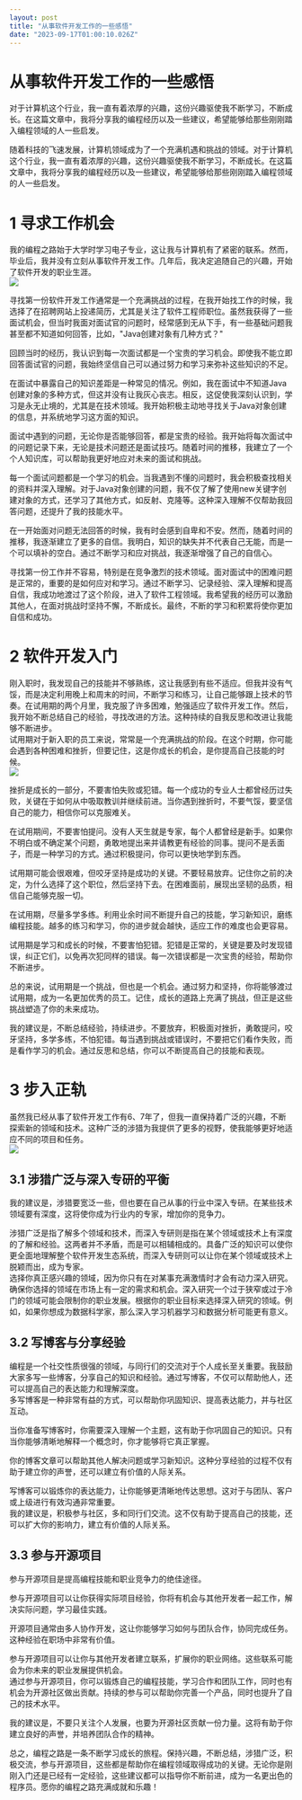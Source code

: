 ```yaml
---
layout: post
title: "从事软件开发工作的一些感悟"
date: "2023-09-17T01:00:10.026Z"
---
```

从事软件开发工作的一些感悟
=============

对于计算机这个行业，我一直有着浓厚的兴趣，这份兴趣驱使我不断学习，不断成长。在这篇文章中，我将分享我的编程经历以及一些建议，希望能够给那些刚刚踏入编程领域的人一些启发。

随着科技的飞速发展，计算机领域成为了一个充满机遇和挑战的领域。对于计算机这个行业，我一直有着浓厚的兴趣，这份兴趣驱使我不断学习，不断成长。在这篇文章中，我将分享我的编程经历以及一些建议，希望能够给那些刚刚踏入编程领域的人一些启发。

1 寻求工作机会
========

我的编程之路始于大学时学习电子专业，这让我与计算机有了紧密的联系。然而，毕业后，我并没有立刻从事软件开发工作。几年后，我决定追随自己的兴趣，开始了软件开发的职业生涯。  
![](https://img2023.cnblogs.com/blog/935893/202309/935893-20230915220711422-639648974.jpg)

寻找第一份软件开发工作通常是一个充满挑战的过程，在我开始找工作的时候，我选择了在招聘网站上投递简历，尤其是关注了软件工程师职位。虽然我获得了一些面试机会，但当时我面对面试官的问题时，经常感到无从下手，有一些基础问题我甚至都不知道如何回答，比如，"Java创建对象有几种方式？"

回顾当时的经历，我认识到每一次面试都是一个宝贵的学习机会。即使我不能立即回答面试官的问题，我始终坚信自己可以通过努力和学习来弥补这些知识的不足。

在面试中暴露自己的知识差距是一种常见的情况。例如，我在面试中不知道Java创建对象的多种方式，但这并没有让我灰心丧志。相反，这促使我深刻认识到，学习是永无止境的，尤其是在技术领域。我开始积极主动地寻找关于Java对象创建的信息，并系统地学习这方面的知识。

面试中遇到的问题，无论你是否能够回答，都是宝贵的经验。我开始将每次面试中的问题记录下来，无论是技术问题还是面试技巧。随着时间的推移，我建立了一个个人知识库，可以帮助我更好地应对未来的面试和挑战。

每一个面试问题都是一个学习的机会。当我遇到不懂的问题时，我会积极查找相关的资料并深入理解。对于Java对象创建的问题，我不仅了解了使用new关键字创建对象的方式，还学习了其他方式，如反射、克隆等。这种深入理解不仅帮助我回答问题，还提升了我的技能水平。

在一开始面对问题无法回答的时候，我有时会感到自卑和不安。然而，随着时间的推移，我逐渐建立了更多的自信。我明白，知识的缺失并不代表自己无能，而是一个可以填补的空白。通过不断学习和应对挑战，我逐渐增强了自己的自信心。

寻找第一份工作并不容易，特别是在竞争激烈的技术领域。面对面试中的困难问题是正常的，重要的是如何应对和学习。通过不断学习、记录经验、深入理解和提高自信，我成功地渡过了这个阶段，进入了软件工程领域。我希望我的经历可以激励其他人，在面对挑战时坚持不懈，不断成长。最终，不断的学习和积累将使你更加自信和成功。

2 软件开发入门
========

刚入职时，我发现自己的技能并不够熟练，这让我感到有些不适应。但我并没有气馁，而是决定利用晚上和周末的时间，不断学习和练习，让自己能够跟上技术的节奏。在试用期的两个月里，我克服了许多困难，勉强适应了软件开发工作。然后，我开始不断总结自己的经验，寻找改进的方法。这种持续的自我反思和改进让我能够不断进步。  
试用期对于新入职的员工来说，常常是一个充满挑战的阶段。在这个时期，你可能会遇到各种困难和挫折，但要记住，这是你成长的机会，是你提高自己技能的时候。  
![](https://img2023.cnblogs.com/blog/935893/202309/935893-20230915220723536-117054935.jpg)

挫折是成长的一部分，不要害怕失败或犯错。每一个成功的专业人士都曾经历过失败，关键在于如何从中吸取教训并继续前进。当你遇到挫折时，不要气馁，要坚信自己的能力，相信你可以克服难关。

在试用期间，不要害怕提问。没有人天生就是专家，每个人都曾经是新手。如果你不明白或不确定某个问题，勇敢地提出来并请教更有经验的同事。提问不是丢面子，而是一种学习的方式。通过积极提问，你可以更快地学到东西。

试用期可能会很艰难，但咬牙坚持是成功的关键。不要轻易放弃。记住你之前的决定，为什么选择了这个职位，然后坚持下去。在困难面前，展现出坚韧的品质，相信自己能够克服一切。

在试用期，尽量多学多练。利用业余时间不断提升自己的技能，学习新知识，磨练编程技能。越多的练习和学习，你的进步就会越快，适应工作的难度也会更容易。

试用期是学习和成长的时候，不要害怕犯错。犯错是正常的，关键是要及时发现错误，纠正它们，以免再次犯同样的错误。每一次错误都是一次宝贵的经验，帮助你不断进步。

总的来说，试用期是一个挑战，但也是一个机会。通过努力和坚持，你将能够渡过试用期，成为一名更加优秀的员工。记住，成长的道路上充满了挑战，但正是这些挑战塑造了你的未来成功。

我的建议是，不断总结经验，持续进步。不要放弃，积极面对挫折，勇敢提问，咬牙坚持，多学多练，不怕犯错。每当遇到挑战或错误时，不要把它们看作失败，而是看作学习的机会。通过反思和总结，你可以不断提高自己的技能和表现。

3 步入正轨
======

虽然我已经从事了软件开发工作有6、7年了，但我一直保持着广泛的兴趣，不断探索新的领域和技术。这种广泛的涉猎为我提供了更多的视野，使我能够更好地适应不同的项目和任务。  
![](https://img2023.cnblogs.com/blog/935893/202309/935893-20230915220735267-500052922.jpg)

3.1 涉猎广泛与深入专研的平衡
----------------

我的建议是，涉猎要宽泛一些，但也要在自己从事的行业中深入专研。在某些技术领域要有深度，这将使你成为行业内的专家，增加你的竞争力。

涉猎广泛是指了解多个领域和技术，而深入专研则是指在某个领域或技术上有深度的了解和经验。这两者并不矛盾，而是可以相辅相成的。具备广泛的知识可以使你更全面地理解整个软件开发生态系统，而深入专研则可以让你在某个领域或技术上脱颖而出，成为专家。  
选择你真正感兴趣的领域，因为你只有在对某事充满激情时才会有动力深入研究。确保你选择的领域在市场上有一定的需求和机会。深入研究一个过于狭窄或过于冷门的领域可能会限制你的职业发展。根据你的职业目标来选择深入研究的领域。例如，如果你想成为数据科学家，那么深入学习机器学习和数据分析可能更有意义。

3.2 写博客与分享经验
------------

编程是一个社交性质很强的领域，与同行们的交流对于个人成长至关重要。我鼓励大家多写一些博客，分享自己的知识和经验。通过写博客，不仅可以帮助他人，还可以提高自己的表达能力和理解深度。  
多写博客是一种非常有益的方式，可以帮助你巩固知识、提高表达能力，并与社区互动。

当你准备写博客时，你需要深入理解一个主题，这有助于你巩固自己的知识。只有当你能够清晰地解释一个概念时，你才能够将它真正掌握。

你的博客文章可以帮助其他人解决问题或学习新知识。这种分享经验的过程不仅有助于建立你的声誉，还可以建立有价值的人际关系。

写博客可以锻炼你的表达能力，让你能够更清晰地传达思想。这对于与团队、客户或上级进行有效沟通非常重要。  
我的建议是，积极参与社区，多和同行们交流。这不仅有助于提高自己的技能，还可以扩大你的影响力，建立有价值的人际关系。

3.3 参与开源项目
----------

参与开源项目是提高编程技能和职业竞争力的绝佳途径。

参与开源项目可以让你获得实际项目经验，你将有机会与其他开发者一起工作，解决实际问题，学习最佳实践。

开源项目通常由多人协作开发，这让你能够学习如何与团队合作，协同完成任务。这种经验在职场中非常有价值。

参与开源项目可以让你与其他开发者建立联系，扩展你的职业网络。这些联系可能会为你未来的职业发展提供机会。  
通过参与开源项目，你可以锻炼自己的编程技能，学习合作和团队工作，同时也有机会为开源社区做出贡献。持续的参与可以帮助你完善一个产品，同时也提升了自己的技术水平。

我的建议是，不要只关注个人发展，也要为开源社区贡献一份力量。这将有助于你建立良好的声誉，并培养团队合作的精神。

总之，编程之路是一条不断学习成长的旅程。保持兴趣，不断总结，涉猎广泛，积极交流，参与开源项目，这些都是帮助你在编程领域取得成功的关键。无论你是刚刚入门还是已经有一定经验，这些建议都可以指导你不断前进，成为一名更出色的程序员。愿你的编程之路充满成就和乐趣！